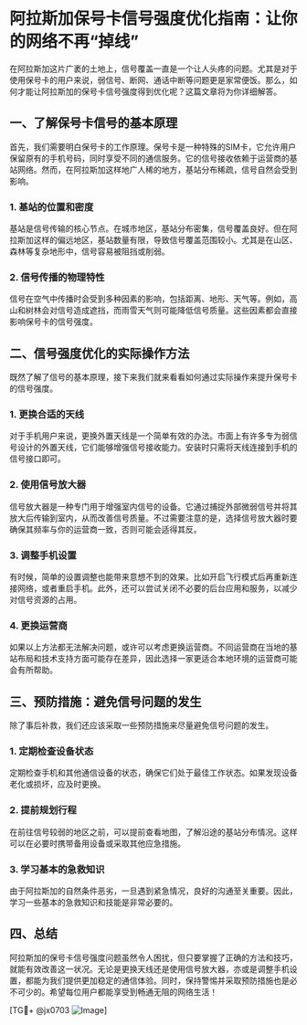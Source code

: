 # 阿拉斯加保号卡信号强度优化指南：让你的网络不再“掉线”

在阿拉斯加这片广袤的土地上，信号覆盖一直是一个让人头疼的问题。尤其是对于使用保号卡的用户来说，弱信号、断网、通话中断等问题更是家常便饭。那么，如何才能让阿拉斯加的保号卡信号强度得到优化呢？这篇文章将为你详细解答。

## 一、了解保号卡信号的基本原理

首先，我们需要明白保号卡的工作原理。保号卡是一种特殊的SIM卡，它允许用户保留原有的手机号码，同时享受不同的通信服务。它的信号接收依赖于运营商的基站网络。然而，在阿拉斯加这样地广人稀的地方，基站分布稀疏，信号自然会受到影响。

### 1. 基站的位置和密度
基站是信号传输的核心节点。在城市地区，基站分布密集，信号覆盖良好。但在阿拉斯加这样的偏远地区，基站数量有限，导致信号覆盖范围较小。尤其是在山区、森林等复杂地形中，信号容易被阻挡或削弱。

### 2. 信号传播的物理特性
信号在空气中传播时会受到多种因素的影响，包括距离、地形、天气等。例如，高山和树林会对信号造成遮挡，而雨雪天气则可能降低信号质量。这些因素都会直接影响保号卡的信号强度。

## 二、信号强度优化的实际操作方法

既然了解了信号的基本原理，接下来我们就来看看如何通过实际操作来提升保号卡的信号强度。

### 1. 更换合适的天线
对于手机用户来说，更换外置天线是一个简单有效的办法。市面上有许多专为弱信号设计的外置天线，它们能够增强信号接收能力。安装时只需将天线连接到手机的信号接口即可。

### 2. 使用信号放大器
信号放大器是一种专门用于增强室内信号的设备。它通过捕捉外部微弱信号并将其放大后传输到室内，从而改善信号质量。不过需要注意的是，选择信号放大器时要确保其频率与你的运营商一致，否则可能会适得其反。

### 3. 调整手机设置
有时候，简单的设置调整也能带来意想不到的效果。比如开启飞行模式后再重新连接网络，或者重启手机。此外，还可以尝试关闭不必要的后台应用和服务，以减少对信号资源的占用。

### 4. 更换运营商
如果以上方法都无法解决问题，或许可以考虑更换运营商。不同运营商在当地的基站布局和技术支持方面可能存在差异，因此选择一家更适合本地环境的运营商可能会有所帮助。

## 三、预防措施：避免信号问题的发生

除了事后补救，我们还应该采取一些预防措施来尽量避免信号问题的发生。

### 1. 定期检查设备状态
定期检查手机和其他通信设备的状态，确保它们处于最佳工作状态。如果发现设备老化或损坏，应及时更换。

### 2. 提前规划行程
在前往信号较弱的地区之前，可以提前查看地图，了解沿途的基站分布情况。这样可以在必要时携带备用设备或采取其他应急措施。

### 3. 学习基本的急救知识
由于阿拉斯加的自然条件恶劣，一旦遇到紧急情况，良好的沟通至关重要。因此，学习一些基本的急救知识和技能是非常必要的。

## 四、总结

阿拉斯加的保号卡信号强度问题虽然令人困扰，但只要掌握了正确的方法和技巧，就能有效改善这一状况。无论是更换天线还是使用信号放大器，亦或是调整手机设置，都能为我们提供更加稳定的通信体验。同时，保持警惕并采取预防措施也是必不可少的。希望每位用户都能享受到畅通无阻的网络生活！

[TG💪+ @jx0703 ![Image](https://github.com/user-attachments/assets/dbca1d08-cadb-493c-b0ec-ad6f7a83f270)]